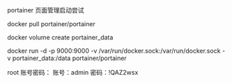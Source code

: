 portainer 页面管理启动尝试

 docker pull portainer/portainer
 
docker volume create portainer_data

docker run -d -p 9000:9000 -v /var/run/docker.sock:/var/run/docker.sock -v portainer_data:/data portainer/portainer

root 账号密码：
账号：admin
密码：!QAZ2wsx